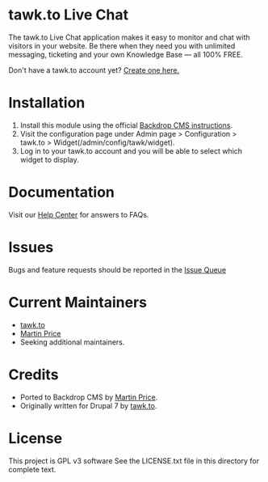# tawk.to Live Chat

The tawk.to Live Chat application makes it easy to monitor and chat with
visitors in your website. Be there when they need you with unlimited
messaging, ticketing and your own Knowledge Base — all 100% FREE.

Don't have a tawk.to account yet? [Create one here.](https://www.tawk.to/?utm_source=backdrop&utm_medium=link&utm_campaign=signup)

# Installation

1. Install this module using the official [Backdrop CMS instructions](https://backdropcms.org/guide/modules).
2. Visit the configuration page under Admin page > Configuration > tawk.to >
    Widget(/admin/config/tawk/widget).
3. Log in to your tawk.to account and you will be able to select which
    widget to display.

# Documentation

Visit our [Help Center](https://help.tawk.to) for answers to FAQs.

# Issues

Bugs and feature requests should be reported in the [Issue Queue](https://github.com/backdrop-contrib/tawk-to-live-chat/issues)

# Current Maintainers

- [tawk.to](https://github.com/tawk)
- [Martin Price](https://github.com/https://github.com/yorkshire-pudding)
- Seeking additional maintainers.

# Credits

- Ported to Backdrop CMS by [Martin Price](https://github.com/https://github.com/yorkshire-pudding).
- Originally written for Drupal 7 by [tawk.to](https://github.com/tawk).

# License

This project is GPL v3 software
See the LICENSE.txt file in this directory for complete text.
